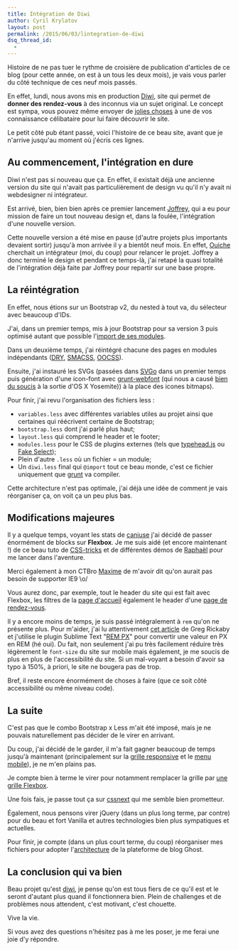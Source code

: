```yaml
---
title: Intégration de Diwi
author: Cyril Krylatov
layout: post
permalink: /2015/06/03/lintegration-de-diwi
dsq_thread_id:
  - 
---
```


Histoire de ne pas tuer le rythme de croisière de publication d'articles de ce blog (pour cette année, on est à un tous les deux mois), je vais vous parler du côté technique de ces neuf mois passés.

<!--more-->

En effet, lundi, nous avons mis en production [Diwi](https://diwi.com), site qui permet de **donner des rendez-vous** à des inconnus via un sujet original. Le concept est sympa, vous pouvez même envoyer de [jolies choses](https://diwi.com/invitation) à une de vos connaissance célibataire pour lui faire découvrir le site.

Le petit côté pub étant passé, voici l'histoire de ce beau site, avant que je n'arrive jusqu'au moment où j'écris ces lignes.

## Au commencement, l'intégration en dure

Diwi n'est pas si nouveau que ça. En effet, il existait déjà une ancienne version du site qui n'avait pas particulièrement de design vu qu'il n'y avait ni webdesigner ni intégrateur.

Est arrivé, bien, bien bien après ce premier lancement [Joffrey](https://twitter.com/joffrey), qui a eu pour mission de faire un tout nouveau design et, dans la foulée, l'intégration d'une nouvelle version.

Cette nouvelle version a été mise en pause (d'autre projets plus importants devaient sortir) jusqu'à mon arrivée il y a bientôt neuf mois. En effet, [Ouiche](http://ouichelorraine.com) cherchait un intégrateur (moi, du coup) pour relancer le projet.
Joffrey a donc terminé le design et pendant ce temps-là, j'ai retapé la quasi totalité de l'intégration déjà faite par Joffrey pour repartir sur une base propre.

## La réintégration

En effet, nous étions sur un Bootstrap v2, du nested à tout va, du sélecteur avec beaucoup d'IDs.

J'ai, dans un premier temps, mis à jour Bootstrap pour sa version 3 puis optimisé autant que possible l'[import de ses modules](https://gist.github.com/DaPo/930c9172d11323ac8fd7).

Dans un deuxième temps, j'ai réintégré chacune des pages en modules indépendants ([DRY](http://www.vanseodesign.com/css/dry-principles/), [SMACSS](https://smacss.com/), [OOCSS](http://www.smashingmagazine.com/2011/12/12/an-introduction-to-object-oriented-css-oocss/)).

Ensuite, j'ai instauré les SVGs (passées dans [SVGo](https://github.com/svg/svgo) dans un premier temps puis génération d'une icon-font avec [grunt-webfont](https://github.com/sapegin/grunt-webfont) (qui nous a causé [bien du soucis](https://github.com/sapegin/grunt-webfont/issues/189) à la sortie d'OS X Yosemite)) à la place des icones bitmaps).

Pour finir, j'ai revu l'organisation des fichiers less : 

- `variables.less` avec différentes variables utiles au projet ainsi que certaines qui réécrivent certaine de Bootstrap;
- `bootstrap.less` dont j'ai parlé plus haut;
- `layout.less` qui comprend le header et le footer;
- `modules.less` pour le CSS de plugins externes (tels que [typehead.js](https://twitter.github.io/typeahead.js/) ou [Fake Select](http://darklg.github.io/JavaScriptUtilities/jquery.html#jq-fake-select));
- Plein d'autre `.less` où un fichier = un module;
- Un `diwi.less` final qui `@import` tout ce beau monde, c'est ce fichier uniquement que [grunt](http://gruntjs.com/) va compiler.

Cette architecture n'est pas optimale, j'ai déjà une idée de comment je vais réorganiser ça, on voit ça un peu plus bas.

## Modifications majeures

Il y a quelque temps, voyant les stats de [caniuse](http://caniuse.com/#feat=flexbox) j'ai décidé de passer énormément de blocks sur **Flexbox**. Je me suis aidé (et encore maintenant !) de ce beau tuto de [CSS-tricks](https://css-tricks.com/snippets/css/a-guide-to-flexbox/) et de différentes démos de [Raphaël](http://jackintheflexbox.tumblr.com/) pour me lancer dans l'aventure.

Merci également à mon CTBro [Maxime](https://twitter.com/Maxime) de m'avoir dit qu'on aurait pas besoin de supporter IE9 \o/

Vous aurez donc, par exemple, tout le header du site qui est fait avec Flexbox, les filtres de la [page d'accueil](https://diwi.com) également le header d'une [page de rendez-vous](https://diwi.com/diwi/34).

Il y a encore moins de temps, je suis passé intégralement à `rem` qu'on ne présente plus. Pour m'aider, j'ai lu attentivement [cet article](http://gregrickaby.com/using-the-golden-ratio-and-rems/) de Greg Rickaby et j'utilise le plugin Sublime Text "[REM PX](https://packagecontrol.io/packages/REM%20PX)" pour convertir une valeur en PX en REM (hé oui).
Du fait, non seulement j'ai pu très facilement réduire très légèrement le `font-size` du site sur mobile mais également, je me soucis de plus en plus de l'accessibilité du site. Si un mal-voyant a besoin d'avoir sa typo à 150%, à priori, le site ne bougera pas de trop.

Bref, il reste encore énormément de choses à faire (que ce soit côté accessibilité ou même niveau code).

## La suite

C'est pas que le combo Bootstrap x Less m'ait été imposé, mais je ne pouvais naturellement pas décider de le virer en arrivant.

Du coup, j'ai décidé de le garder, il m'a fait gagner beaucoup de temps jusqu'à maintenant (principalement sur la [grille responsive](http://getbootstrap.com/css/#grid) et le [menu mobile](http://getbootstrap.com/components/#navbar)), je ne m'en plains pas.

Je compte bien à terme le virer pour notamment remplacer la grille par [une grille Flexbox](http://www.meetsally.com/).

Une fois fais, je passe tout ça sur [cssnext](http://cssnext.io) qui me semble bien prometteur.

Également, nous pensons virer jQuery (dans un plus long terme, par contre) pour du beau et fort Vanilla et autres technologies bien plus sympatiques et actuelles.

Pour finir, je compte (dans un plus court terme, du coup) réorganiser mes fichiers pour adopter l'[architecture](http://dev.ghost.org/css-at-ghost/) de la plateforme de blog Ghost.

## La conclusion qui va bien

Beau projet qu'est [diwi](https://diwi.com), je pense qu'on est tous fiers de ce qu'il est et le seront d'autant plus quand il fonctionnera bien. Plein de challenges et de problèmes nous attendent, c'est motivant, c'est chouette.

Vive la vie.

Si vous avez des questions n'hésitez pas à me les poser, je me ferai une joie d'y répondre.